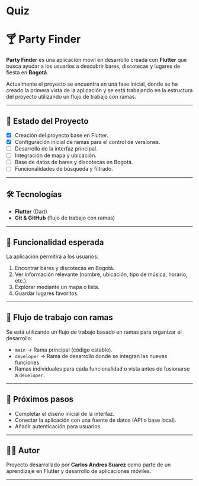 # Quiz
# 🍸 Party Finder

**Party Finder** es una aplicación móvil en desarrollo creada con **Flutter** que busca ayudar a los usuarios a descubrir bares, discotecas y lugares de fiesta en **Bogotá**.  

Actualmente el proyecto se encuentra en una fase inicial, donde se ha creado la primera vista de la aplicación y se está trabajando en la estructura del proyecto utilizando un flujo de trabajo con ramas.

---

## 🚀 Estado del Proyecto
- [x] Creación del proyecto base en Flutter.  
- [x] Configuración inicial de ramas para el control de versiones.  
- [ ] Desarrollo de la interfaz principal.  
- [ ] Integración de mapa y ubicación.  
- [ ] Base de datos de bares y discotecas en Bogotá.  
- [ ] Funcionalidades de búsqueda y filtrado.  

---

## 🛠️ Tecnologías
- **Flutter** (Dart)  
- **Git & GitHub** (flujo de trabajo con ramas)

---

## 🌟 Funcionalidad esperada
La aplicación permitirá a los usuarios:  
1. Encontrar bares y discotecas en Bogotá.  
2. Ver información relevante (nombre, ubicación, tipo de música, horario, etc.).  
3. Explorar mediante un mapa o lista.  
4. Guardar lugares favoritos.  

---

## 🔀 Flujo de trabajo con ramas
Se está utilizando un flujo de trabajo basado en ramas para organizar el desarrollo:  

- `main` → Rama principal (código estable).  
- `developer` → Rama de desarrollo donde se integran las nuevas funciones.  
- Ramas individuales para cada funcionalidad o vista antes de fusionarse a `developer`.

---

## 📌 Próximos pasos
- Completar el diseño inicial de la interfaz.  
- Conectar la aplicación con una fuente de datos (API o base local).  
- Añadir autenticación para usuarios.  

---

## 👨‍💻 Autor
Proyecto desarrollado por **Carlos Andres Suarez** como parte de un aprendizaje en Flutter y desarrollo de aplicaciones móviles.

---
